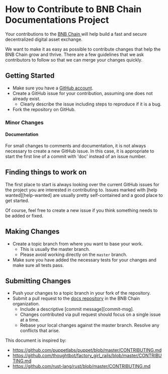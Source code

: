 # How to Contribute to BNB Chain  Documentations Project

Your contributions to the [BNB Chain ](https://www.binance.org/) will help build a fast and secure decentralized digital asset exchange.

We want to make it as easy as possible to contribute changes that help the BNB Chain  grow and thrive. There are a few guidelines that we ask contributors to follow so that we can merge your changes quickly.

## Getting Started

* Make sure you have a [GitHub account](https://github.com/signup/free).
* Create a GitHub issue for your contribution, assuming one does not already exist.
  * Clearly describe the issue including steps to reproduce if it is a bug.
* Fork the repository on GitHub.

### Minor Changes

#### Documentation

For small changes to comments and documentation, it is not
always necessary to create a new GitHub issue. In this case, it is
appropriate to start the first line of a commit with 'doc' instead of
an issue number.

## Finding things to work on

The first place to start is always looking over the current GitHub issues for the project you are
interested in contributing to. Issues marked with [help wanted][help-wanted] are usually pretty self-contained and a good place to get started.

Of course, feel free to create a new issue if you think something needs to be added or fixed.


## Making Changes

* Create a topic branch from where you want to base your work.
  * This is usually the master branch.
  * Please avoid working directly on the `master` branch.
* Make sure you have added the necessary tests for your changes and make sure all tests pass.

## Submitting Changes


* Push your changes to a topic branch in your fork of the repository.
* Submit a pull request to the [docs repository](https://github.com/binance-chain/docs-site) in the BNB Chain  organization.
  * Include a descriptive [commit message][commit-msg].
  * Changes contributed via pull request should focus on a single issue at a time.
  * Rebase your local changes against the master branch. Resolve any conflicts that arise.

This document is inspired by:

* https://github.com/puppetlabs/puppet/blob/master/CONTRIBUTING.md
* https://github.com/thoughtbot/factory_girl_rails/blob/master/CONTRIBUTING.md
* https://github.com/rust-lang/rust/blob/master/CONTRIBUTING.md

